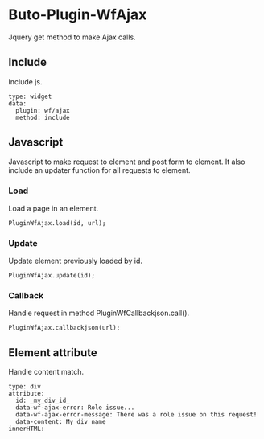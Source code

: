 # Buto-Plugin-WfAjax
Jquery get method to make Ajax calls.

## Include
Include js.
```
type: widget
data:
  plugin: wf/ajax
  method: include
```

## Javascript
Javascript to make request to element and post form to element. It also include an updater function for all requests to element.

### Load
Load a page in an element.
```
PluginWfAjax.load(id, url);
```

### Update
Update element previously loaded by id.
```
PluginWfAjax.update(id);
```

### Callback
Handle request in method PluginWfCallbackjson.call().
```
PluginWfAjax.callbackjson(url);
```

## Element attribute
Handle content match.
```
type: div
attribute:
  id: _my_div_id_
  data-wf-ajax-error: Role issue...
  data-wf-ajax-error-message: There was a role issue on this request!
  data-content: My div name
innerHTML: 
```
